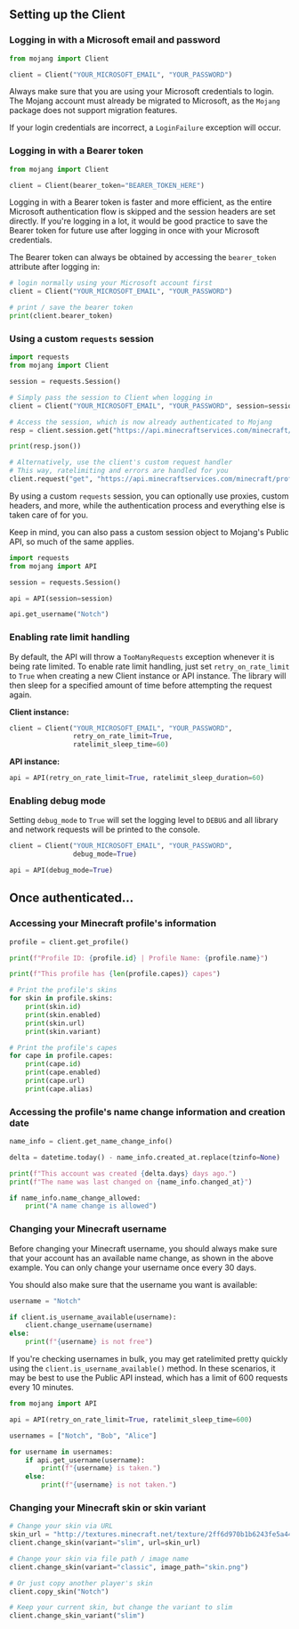 ## **Setting up the Client**
### **Logging in with a Microsoft email and password**
```py
from mojang import Client

client = Client("YOUR_MICROSOFT_EMAIL", "YOUR_PASSWORD")
```

Always make sure that you are using your Microsoft credentials to login. The Mojang account must already be migrated to Microsoft, as the `Mojang` package does not support migration features.

If your login credentials are incorrect, a `LoginFailure` exception will occur.


### **Logging in with a Bearer token**

```py
from mojang import Client

client = Client(bearer_token="BEARER_TOKEN_HERE")
```

Logging in with a Bearer token is faster and more efficient, as the entire Microsoft authentication flow is skipped and the session headers are set directly. If you're logging in a lot, it would be good practice to save the Bearer token for future use after logging in once with your Microsoft credentials.

The Bearer token can always be obtained by accessing the `bearer_token` attribute after logging in:
```py
# login normally using your Microsoft account first
client = Client("YOUR_MICROSOFT_EMAIL", "YOUR_PASSWORD")

# print / save the bearer token
print(client.bearer_token)
```


### **Using a custom `requests` session**


```py
import requests
from mojang import Client

session = requests.Session()

# Simply pass the session to Client when logging in
client = Client("YOUR_MICROSOFT_EMAIL", "YOUR_PASSWORD", session=session)

# Access the session, which is now already authenticated to Mojang
resp = client.session.get("https://api.minecraftservices.com/minecraft/profile")

print(resp.json())

# Alternatively, use the client's custom request handler
# This way, ratelimiting and errors are handled for you
client.request("get", "https://api.minecraftservices.com/minecraft/profile")
```

By using a custom `requests` session, you can optionally use proxies, custom headers, and more, while the authentication process and everything else is taken care of for you.

Keep in mind, you can also pass a custom session object to Mojang's Public API, so much of the same applies.

```py
import requests
from mojang import API

session = requests.Session()

api = API(session=session)

api.get_username("Notch")
```


### **Enabling rate limit handling**

By default, the API will throw a `TooManyRequests` exception whenever it is being rate limited. To enable rate limit handling, just set `retry_on_rate_limit` to `True` when creating a new Client instance or API instance. The library will then sleep for a specified amount of time before attempting the request again. 

**Client instance:**
```py
client = Client("YOUR_MICROSOFT_EMAIL", "YOUR_PASSWORD", 
                retry_on_rate_limit=True,
                ratelimit_sleep_time=60)

```

**API instance:**
```py
api = API(retry_on_rate_limit=True, ratelimit_sleep_duration=60)
```


### **Enabling debug mode**
Setting `debug_mode` to `True` will set the logging level to `DEBUG` and all library and network requests will be printed to the console. 
```py
client = Client("YOUR_MICROSOFT_EMAIL", "YOUR_PASSWORD", 
                debug_mode=True)
```
```py
api = API(debug_mode=True)
```

## **Once authenticated...**

### **Accessing your Minecraft profile's information**
```py
profile = client.get_profile()

print(f"Profile ID: {profile.id} | Profile Name: {profile.name}")

print(f"This profile has {len(profile.capes)} capes")

# Print the profile's skins
for skin in profile.skins:
    print(skin.id)
    print(skin.enabled)
    print(skin.url)
    print(skin.variant)

# Print the profile's capes
for cape in profile.capes:
    print(cape.id)
    print(cape.enabled)
    print(cape.url)
    print(cape.alias)
```

### **Accessing the profile's name change information and creation date**
```py
name_info = client.get_name_change_info()

delta = datetime.today() - name_info.created_at.replace(tzinfo=None)

print(f"This account was created {delta.days} days ago.")
print(f"The name was last changed on {name_info.changed_at}")

if name_info.name_change_allowed:
    print("A name change is allowed")

```


### **Changing your Minecraft username**

Before changing your Minecraft username, you should always make sure that your account has an available name change, as shown in the above example. You can only change your username once every 30 days.

You should also make sure that the username you want is available:

```py
username = "Notch"

if client.is_username_available(username):
    client.change_username(username)
else:
    print(f"{username} is not free")
```

If you're checking usernames in bulk, you may get ratelimited pretty quickly using the `client.is_username_available()` method. In these scenarios, it may be best to use the Public API instead, which has a limit of 600 requests every 10 minutes.

```py
from mojang import API

api = API(retry_on_rate_limit=True, ratelimit_sleep_time=600)

usernames = ["Notch", "Bob", "Alice"]

for username in usernames:
    if api.get_username(username):
        print(f"{username} is taken.")
    else:
        print(f"{username} is not taken.")
```


### **Changing your Minecraft skin or skin variant**
```py
# Change your skin via URL
skin_url = "http://textures.minecraft.net/texture/2ff6d970b1b6243fe5a44c5ac540c320506987a5c55ba99a90f758b00d3e05a1"
client.change_skin(variant="slim", url=skin_url)

# Change your skin via file path / image name
client.change_skin(variant="classic", image_path="skin.png")

# Or just copy another player's skin
client.copy_skin("Notch")

# Keep your current skin, but change the variant to slim
client.change_skin_variant("slim")
```
